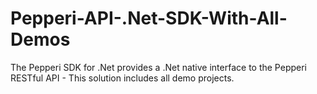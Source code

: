 # Pepperi-API-.Net-SDK-With-All-Demos
The Pepperi SDK for .Net provides a .Net native interface to the Pepperi RESTful API - This solution includes all demo projects.
